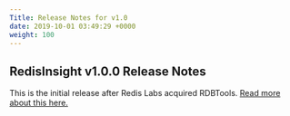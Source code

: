 ```yaml
---
Title: Release Notes for v1.0
date: 2019-10-01 03:49:29 +0000
weight: 100
---
```


## RedisInsight v1.0.0 Release Notes

This is the initial release after Redis Labs acquired RDBTools.
[Read more about this here.](https://www.redislabs.com/blog/redisinsight-gui/)
